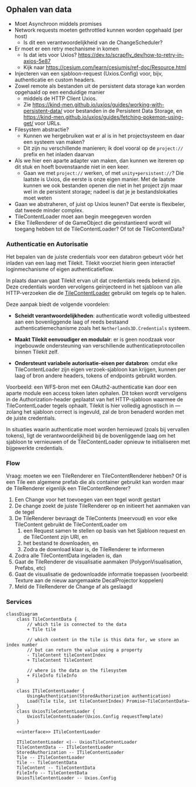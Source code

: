 ﻿## Ophalen van data

- Moet Asynchroon middels promises
- Network requests moeten gethrottled kunnen worden opgehaald (per host)
    - Is dit een verantwoordelijkheid van de ChangeScheduler?
- Er moet er een retry mechanisme in komen
    - Is dat iets voor Uxios? https://dev.to/scrapfly_dev/how-to-retry-in-axios-5e87
    - Kijk naar https://cesium.com/learn/cesiumjs/ref-doc/Resource.html
- Injecteren van een sjabloon-request (Uxios.Config) voor, bijv, authenticatie en custom headers.
- Zowel remote als bestanden uit de persistent data storage kan worden opgehaald op een eenduidige manier
    - middels de HTTP Client Uxios.
    - Zie https://kind-men.github.io/uxios/guides/working-with-persistent-data/ voor bestanden in de Persistent Data Storage, en https://kind-men.github.io/uxios/guides/fetching-pokemon-using-get/ voor URLs.
- Filesystem abstractie?
    - Kunnen we hergebruiken wat er al is in het projectsysteem en daar een systeem van maken?
    - Dit zijn nu verschillende manieren; ik doel vooral op de `project://` prefix en het inladen daarvan
- Als we hier een aparte adapter van maken, dan kunnen we itereren op dit stuk en hoeft bovenstaande niet in een keer.
    - Gaan we met `project://` werken, of met `unity+persistent://`? Die laatste is Uxios, die eerste is onze eigen manier. Met de laatste kunnen we ook bestanden openen die niet in het project zijn maar wel in de persistent storage; nadeel is dat je je bestandslokaties moet weten
- Gaan we abstraheren, of juist op Uxios leunen? Dat eerste is flexibeler, dat tweede minder complex.
- TileContentLoader moet aan begin meegegeven worden
- Elke TileRenderer of de GameObject die geinstantieerd wordt wil toegang hebben tot de TileContentLoader? Of tot de TileContentData?

### Authenticatie en Autorisatie

Het bepalen van de juiste credentials voor een databron gebeurt vóór het inladen van een laag met Tilekit. Tilekit
voorziet hierin geen interactief loginmechanisme of eigen authenticatieflow.

In plaats daarvan gaat Tilekit ervan uit dat credentials reeds bekend zijn. Deze credentials worden vervolgens
geïnjecteerd in het sjabloon van alle HTTP-verzoeken die de [TileContentLoader](#tilecontentloader) gebruikt om tegels
op te halen.

Deze aanpak biedt de volgende voordelen:

- **Scheidt verantwoordelijkheden**: authenticatie wordt volledig uitbesteed aan een bovenliggende laag of reeds
  bestaand authenticatiemechanisme zoals het `Netherlands3D.Credentials` systeem.

- **Maakt Tilekit eenvoudiger en modulair**: er is geen noodzaak voor ingebouwde ondersteuning van verschillende
  authenticatieprotocollen binnen Tilekit zelf.

- **Ondersteunt variabele autorisatie-eisen per databron**: omdat elke TileContentLoader zijn eigen verzoek-sjabloon kan
  krijgen, kunnen per laag of bron andere headers, tokens of endpoints gebruikt worden.

Voorbeeld: een WFS-bron met een OAuth2-authenticatie kan door een aparte module een access token laten ophalen. Dit
token wordt vervolgens in de Authorization-header geplaatst van het HTTP-sjabloon waarmee de TileContentLoader tegels
ophaalt. Tilekit is hier volledig agnostisch in — zolang het sjabloon correct is ingevuld, zal de bron benaderd worden
met de juiste credentials.

In situaties waarin authenticatie moet worden hernieuwd (zoals bij vervallen tokens), ligt de verantwoordelijkheid bij
de bovenliggende laag om het sjabloon te vernieuwen of de TileContentLoader opnieuw te initialiseren met bijgewerkte
credentials.

### Flow

Vraag: moeten we een TileRenderer en TileContentRenderer hebben? Of is een Tile een algemene prefab die als container
gebruikt kan worden maar de TileRenderer eigenlijk een TileContentRenderer?

1. Een Change voor het toevoegen van een tegel wordt gestart
2. De change zoekt de juiste TileRenderer op en initieert het aanmaken van de tegel
3. De TileRenderer bevraagt de TileContents (meervoud) en voor elke TileContent gebruikt de TileContentLoader om
    1. een Request samen te stellen op basis van het Sjabloon request en de TileContent zijn URI, en
    2. het bestand te downloaden, en
    3. Zodra de download klaar is, de TileRenderer te informeren
4. Zodra alle TileContentData ingeladen is, dan
5. Gaat de TileRenderer de visualisatie aanmaken (PolygonVisualisation, Prefabs, etc)
6. Gaat de visualisatie de gedownloadde informatie toepassen (voorbeeld: Texture aan de nieuw aangemaakte DecalProjector koppelen)
7. Meld de TileRenderer de Change af als geslaagd

### Services

```mermaid
classDiagram
	class TileContentData {		
		// which tile is connected to the data
		+ Tile tile

		// which content in the tile is this data for, we store an index number 
		// but can return the value using a property
		- TileContent tileContentIndex
		+ TileContent TileContent

		// where is the data on the filesystem
		+ FileInfo fileInfo
	}

	class ITileContentLoader {
		UsingAuthentication(StoredAuthorization authentication)
		Load(Tile tile, int tileContentIndex) Promise~TileContentData~
	}
	class UxiosTileContentLoader {
		UxiosTileContentLoader(Uxios.Config requestTemplate)
	}

	<<interface>> ITileContentLoader

	ITileContentLoader <|-- UxiosTileContentLoader
	TileContentData -- ITileContentLoader
	StoredAuthorization -- ITileContentLoader
	Tile -- ITileContentLoader
	Tile -- TileContentData
	TileContent -- TileContentData
	FileInfo -- TileContentData
	UxiosTileContentLoader -- Uxios.Config
```
